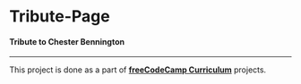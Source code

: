 # Tribute-Page
#### Tribute to Chester Bennington
<hr>
<p>This project is done as a part of <a href="https://learn.freecodecamp.org/" target="_blank"><b>freeCodeCamp Curriculum</b></a> projects.</p>
